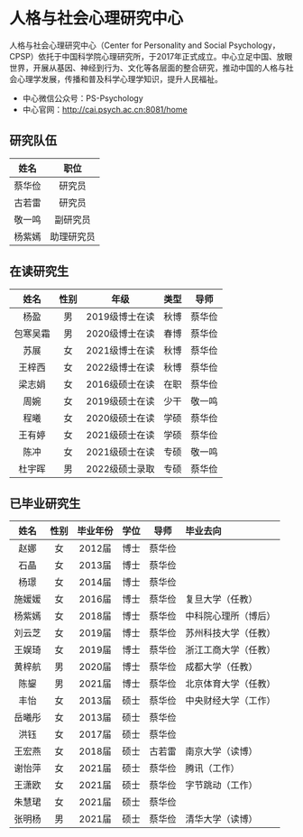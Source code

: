# 人格与社会心理研究中心

人格与社会心理研究中心（Center for Personality and Social Psychology，CPSP）依托于中国科学院心理研究所，于2017年正式成立。中心立足中国、放眼世界，开展从基因、神经到行为、文化等各层面的整合研究，推动中国的人格与社会心理学发展，传播和普及科学心理学知识，提升人民福祉。

- 中心微信公众号：PS-Psychology
- 中心官网：http://cai.psych.ac.cn:8081/home

## 研究队伍

|姓名|职位|
| :-: | :-: |
|蔡华俭|研究员|
|古若雷|研究员|
|敬一鸣|副研究员|
|杨紫嫣|助理研究员|

## 在读研究生

|姓名|性别|年级|类型|导师|
| :-: | :-: | :-: | :-: | :-: |
|杨盈|男|2019级博士在读|秋博|蔡华俭|
|包寒吴霜|男|2020级博士在读|春博|蔡华俭|
|苏展|女|2021级博士在读|秋博|蔡华俭|
|王梓西|女|2022级博士在读|秋博|蔡华俭|
|梁志娟|女|2016级硕士在读|在职|蔡华俭|
|周婉|女|2019级硕士在读|少干|敬一鸣|
|程曦|女|2020级硕士在读|学硕|蔡华俭|
|王有婷|女|2021级硕士在读|学硕|蔡华俭|
|陈冲|女|2021级硕士在读|专硕|敬一鸣|
|杜宇晖|男|2022级硕士录取|专硕|蔡华俭|

## 已毕业研究生

|姓名|性别|毕业年份|学位|导师|毕业去向|
| :-: | :-: | :-: | :-: | :-: | :- |
|赵娜|女|2012届|博士|蔡华俭||
|石晶|女|2013届|博士|蔡华俭||
|杨璟|女|2014届|博士|蔡华俭||
|施媛媛|女|2016届|博士|蔡华俭|复旦大学（任教）|
|杨紫嫣|女|2018届|博士|蔡华俭|中科院心理所（博后）|
|刘云芝|女|2019届|博士|蔡华俭|苏州科技大学（任教）|
|王娱琦|女|2019届|博士|蔡华俭|浙江工商大学（任教）|
|黄梓航|男|2020届|博士|蔡华俭|成都大学（任教）|
|陈鋆|男|2021届|博士|蔡华俭|北京体育大学（任教）|
|丰怡|女|2013届|硕士|蔡华俭|中央财经大学（工作）|
|岳曦彤|女|2013届|硕士|蔡华俭||
|洪钰|女|2017届|硕士|蔡华俭||
|王宏燕|女|2018届|硕士|古若雷|南京大学（读博）|
|谢怡萍|女|2021届|硕士|蔡华俭|腾讯（工作）|
|王潇欧|女|2021届|硕士|蔡华俭|字节跳动（工作）|
|朱慧珺|女|2021届|硕士|蔡华俭||
|张明杨|男|2021届|硕士|蔡华俭|清华大学（读博）|
